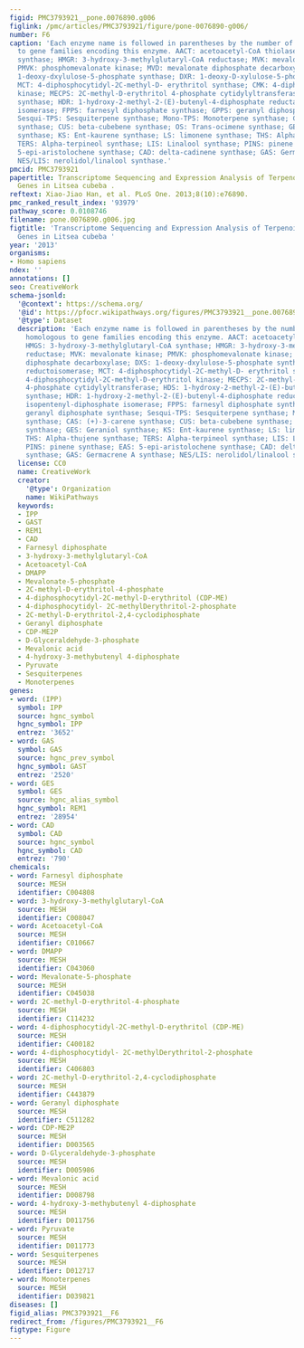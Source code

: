 ```yaml
---
figid: PMC3793921__pone.0076890.g006
figlink: /pmc/articles/PMC3793921/figure/pone-0076890-g006/
number: F6
caption: 'Each enzyme name is followed in parentheses by the number of unigenes homologous
  to gene families encoding this enzyme. AACT: acetoacetyl-CoA thiolase; HMGS: 3-hydroxy-3-methylglutaryl-CoA
  synthase; HMGR: 3-hydroxy-3-methylglutaryl-CoA reductase; MVK: mevalonate kinase;
  PMVK: phosphomevalonate kinase; MVD: mevalonate diphosphate decarboxylase; DXS:
  1-deoxy-dxylulose-5-phosphate synthase; DXR: 1-deoxy-D-xylulose-5-phosphate reductoisomerase;
  MCT: 4-diphosphocytidyl-2C-methyl-D- erythritol synthase; CMK: 4-diphosphocytidyl-2C-methyl-D-erythritol
  kinase; MECPS: 2C-methyl-D-erythritol 4-phosphate cytidylyltransferase; HDS: 1-hydroxy-2-methyl-2-(E)-butenyl-4-diphosphate
  synthase; HDR: 1-hydroxy-2-methyl-2-(E)-butenyl-4-diphosphate reductase; IPPI: isopentenyl-diphosphate
  isomerase; FPPS: farnesyl diphosphate synthase; GPPS: geranyl diphosphate synthase;
  Sesqui-TPS: Sesquiterpene synthase; Mono-TPS: Monoterpene synthase; CAS: (+)-3-carene
  synthase; CUS: beta-cubebene synthase; OS: Trans-ocimene synthase; GES: Geraniol
  synthase; KS: Ent-kaurene synthase; LS: limonene synthase; THS: Alpha-thujene synthase;
  TERS: Alpha-terpineol synthase; LIS: Linalool synthase; PINS: pinene synthase; EAS:
  5-epi-aristolochene synthase; CAD: delta-cadinene synthase; GAS: Germacrene A synthase;
  NES/LIS: nerolidol/linalool synthase.'
pmcid: PMC3793921
papertitle: Transcriptome Sequencing and Expression Analysis of Terpenoid Biosynthesis
  Genes in Litsea cubeba .
reftext: Xiao-Jiao Han, et al. PLoS One. 2013;8(10):e76890.
pmc_ranked_result_index: '93979'
pathway_score: 0.0108746
filename: pone.0076890.g006.jpg
figtitle: 'Transcriptome Sequencing and Expression Analysis of Terpenoid Biosynthesis
  Genes in Litsea cubeba '
year: '2013'
organisms:
- Homo sapiens
ndex: ''
annotations: []
seo: CreativeWork
schema-jsonld:
  '@context': https://schema.org/
  '@id': https://pfocr.wikipathways.org/figures/PMC3793921__pone.0076890.g006.html
  '@type': Dataset
  description: 'Each enzyme name is followed in parentheses by the number of unigenes
    homologous to gene families encoding this enzyme. AACT: acetoacetyl-CoA thiolase;
    HMGS: 3-hydroxy-3-methylglutaryl-CoA synthase; HMGR: 3-hydroxy-3-methylglutaryl-CoA
    reductase; MVK: mevalonate kinase; PMVK: phosphomevalonate kinase; MVD: mevalonate
    diphosphate decarboxylase; DXS: 1-deoxy-dxylulose-5-phosphate synthase; DXR: 1-deoxy-D-xylulose-5-phosphate
    reductoisomerase; MCT: 4-diphosphocytidyl-2C-methyl-D- erythritol synthase; CMK:
    4-diphosphocytidyl-2C-methyl-D-erythritol kinase; MECPS: 2C-methyl-D-erythritol
    4-phosphate cytidylyltransferase; HDS: 1-hydroxy-2-methyl-2-(E)-butenyl-4-diphosphate
    synthase; HDR: 1-hydroxy-2-methyl-2-(E)-butenyl-4-diphosphate reductase; IPPI:
    isopentenyl-diphosphate isomerase; FPPS: farnesyl diphosphate synthase; GPPS:
    geranyl diphosphate synthase; Sesqui-TPS: Sesquiterpene synthase; Mono-TPS: Monoterpene
    synthase; CAS: (+)-3-carene synthase; CUS: beta-cubebene synthase; OS: Trans-ocimene
    synthase; GES: Geraniol synthase; KS: Ent-kaurene synthase; LS: limonene synthase;
    THS: Alpha-thujene synthase; TERS: Alpha-terpineol synthase; LIS: Linalool synthase;
    PINS: pinene synthase; EAS: 5-epi-aristolochene synthase; CAD: delta-cadinene
    synthase; GAS: Germacrene A synthase; NES/LIS: nerolidol/linalool synthase.'
  license: CC0
  name: CreativeWork
  creator:
    '@type': Organization
    name: WikiPathways
  keywords:
  - IPP
  - GAST
  - REM1
  - CAD
  - Farnesyl diphosphate
  - 3-hydroxy-3-methylglutaryl-CoA
  - Acetoacetyl-CoA
  - DMAPP
  - Mevalonate-5-phosphate
  - 2C-methyl-D-erythritol-4-phosphate
  - 4-diphosphocytidyl-2C-methyl-D-erythritol (CDP-ME)
  - 4-diphosphocytidyl- 2C-methylDerythritol-2-phosphate
  - 2C-methyl-D-erythritol-2,4-cyclodiphosphate
  - Geranyl diphosphate
  - CDP-ME2P
  - D-Glyceraldehyde-3-phosphate
  - Mevalonic acid
  - 4-hydroxy-3-methybutenyl 4-diphosphate
  - Pyruvate
  - Sesquiterpenes
  - Monoterpenes
genes:
- word: (IPP)
  symbol: IPP
  source: hgnc_symbol
  hgnc_symbol: IPP
  entrez: '3652'
- word: GAS
  symbol: GAS
  source: hgnc_prev_symbol
  hgnc_symbol: GAST
  entrez: '2520'
- word: GES
  symbol: GES
  source: hgnc_alias_symbol
  hgnc_symbol: REM1
  entrez: '28954'
- word: CAD
  symbol: CAD
  source: hgnc_symbol
  hgnc_symbol: CAD
  entrez: '790'
chemicals:
- word: Farnesyl diphosphate
  source: MESH
  identifier: C004808
- word: 3-hydroxy-3-methylglutaryl-CoA
  source: MESH
  identifier: C008047
- word: Acetoacetyl-CoA
  source: MESH
  identifier: C010667
- word: DMAPP
  source: MESH
  identifier: C043060
- word: Mevalonate-5-phosphate
  source: MESH
  identifier: C045038
- word: 2C-methyl-D-erythritol-4-phosphate
  source: MESH
  identifier: C114232
- word: 4-diphosphocytidyl-2C-methyl-D-erythritol (CDP-ME)
  source: MESH
  identifier: C400182
- word: 4-diphosphocytidyl- 2C-methylDerythritol-2-phosphate
  source: MESH
  identifier: C406803
- word: 2C-methyl-D-erythritol-2,4-cyclodiphosphate
  source: MESH
  identifier: C443879
- word: Geranyl diphosphate
  source: MESH
  identifier: C511282
- word: CDP-ME2P
  source: MESH
  identifier: D003565
- word: D-Glyceraldehyde-3-phosphate
  source: MESH
  identifier: D005986
- word: Mevalonic acid
  source: MESH
  identifier: D008798
- word: 4-hydroxy-3-methybutenyl 4-diphosphate
  source: MESH
  identifier: D011756
- word: Pyruvate
  source: MESH
  identifier: D011773
- word: Sesquiterpenes
  source: MESH
  identifier: D012717
- word: Monoterpenes
  source: MESH
  identifier: D039821
diseases: []
figid_alias: PMC3793921__F6
redirect_from: /figures/PMC3793921__F6
figtype: Figure
---
```


